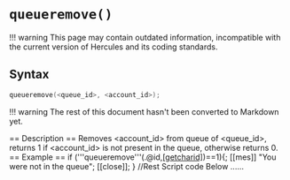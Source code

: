 # `queueremove()`

!!! warning
	This page may contain outdated information, incompatible with the current version of Hercules and its coding standards.

## Syntax

```c
queueremove(<queue_id>, <account_id>);
```

!!! warning
	The rest of this document hasn't been converted to Markdown yet.

== Description ==
Removes <account_id> from queue of <queue_id>, returns 1 if <account_id> is not
present in the queue, otherwise returns 0.
== Example ==
  if ('''queueremove'''(.@id,[[getcharid]](3))==1){;
    [[mes]] "You were not in the queue";
    [[close]];
  }
  //Rest Script code Below
  ......
